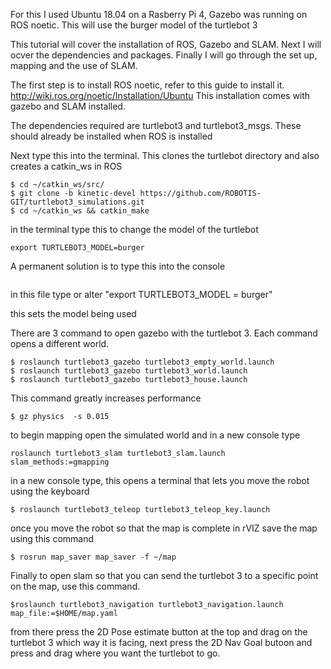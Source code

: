 For this I used Ubuntu 18.04 on a Rasberry Pi 4, Gazebo was running on ROS noetic. This will use the burger model of the turtlebot 3

This tutorial will cover the installation of ROS, Gazebo and SLAM. Next I will ocver the dependencies and packages. Finally I will go through the set up, mapping and the use of SLAM.

The first step is to install ROS noetic, refer to this guide to install it. http://wiki.ros.org/noetic/Installation/Ubuntu
This installation comes with gazebo and SLAM installed.

The dependencies required are turtlebot3 and turtlebot3_msgs. These should already be installed when ROS is installed

Next type this into the terminal. This clones the turtlebot directory and also creates a catkin_ws in ROS

```
$ cd ~/catkin_ws/src/
$ git clone -b kinetic-devel https://github.com/ROBOTIS-GIT/turtlebot3_simulations.git
$ cd ~/catkin_ws && catkin_make
```

in the terminal type this to change the model of the turtlebot

```
export TURTLEBOT3_MODEL=burger
```

A permanent solution is to type this into the console
```source .bashrc
```
in this file type or alter
"export TURTLEBOT3_MODEL = burger"

this sets the model being used

There are 3 command to open gazebo with the turtlebot 3. Each command opens a different world.

```
$ roslaunch turtlebot3_gazebo turtlebot3_empty_world.launch
$ roslaunch turtlebot3_gazebo turtlebot3_world.launch
$ roslaunch turtlebot3_gazebo turtlebot3_house.launch
```

This command greatly increases performance

```
$ gz physics  -s 0.015
```

to begin mapping open the simulated world and in a new console type 

```
roslaunch turtlebot3_slam turtlebot3_slam.launch slam_methods:=gmapping
```

in a new console type, this opens a terminal that lets you move the robot using the keyboard

```
$ roslaunch turtlebot3_teleop turtlebot3_teleop_key.launch
```

once you move the robot so that the map is complete in rVIZ save the map using this command

```
$ rosrun map_saver map_saver -f ~/map
```

Finally to open slam so that you can send the turtlebot 3 to a specific point on the map, use this command.

```
$roslaunch turtlebot3_navigation turtlebot3_navigation.launch map_file:=$HOME/map.yaml
```

from there press the 2D Pose estimate button at the top and drag on the turtlebot 3 which way it is facing, next press the 2D Nav Goal butoon and press and drag where you want the turtlebot to go.





